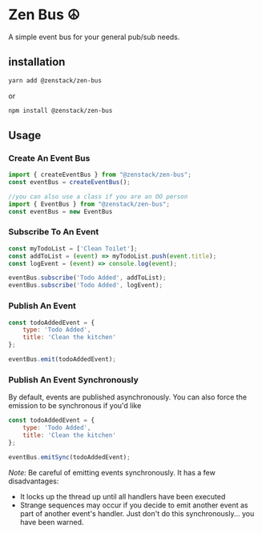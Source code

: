 # Zen Bus ☮️
A simple event bus for your general pub/sub needs.

## installation
```bash
yarn add @zenstack/zen-bus
```
or 
```bash
npm install @zenstack/zen-bus
```

## Usage

### Create An Event Bus
```javascript
import { createEventBus } from "@zenstack/zen-bus";
const eventBus = createEventBus();

//you can also use a class if you are an OO person
import { EventBus } from "@zenstack/zen-bus";
const eventBus = new EventBus
```

### Subscribe To An Event
```javascript
const myTodoList = ['Clean Toilet'];
const addToList = (event) => myTodoList.push(event.title);
const logEvent = (event) => console.log(event);

eventBus.subscribe('Todo Added', addToList);
eventBus.subscribe('Todo Added', logEvent);
```

### Publish An Event
```javascript
const todoAddedEvent = {
    type: 'Todo Added',
    title: 'Clean the kitchen'
};

eventBus.emit(todoAddedEvent);
```

### Publish An Event Synchronously
By default, events are published asynchronously. You can also force the emission
to be synchronous if you'd like
```javascript
const todoAddedEvent = {
    type: 'Todo Added',
    title: 'Clean the kitchen'
};

eventBus.emitSync(todoAddedEvent);
```

*Note:* Be careful of emitting events synchronously. It has a few disadvantages:

- It locks up the thread up until all handlers have been executed
- Strange sequences may occur if you decide to emit another event as part of
another event's handler. Just don't do this synchronously... you have been warned.

